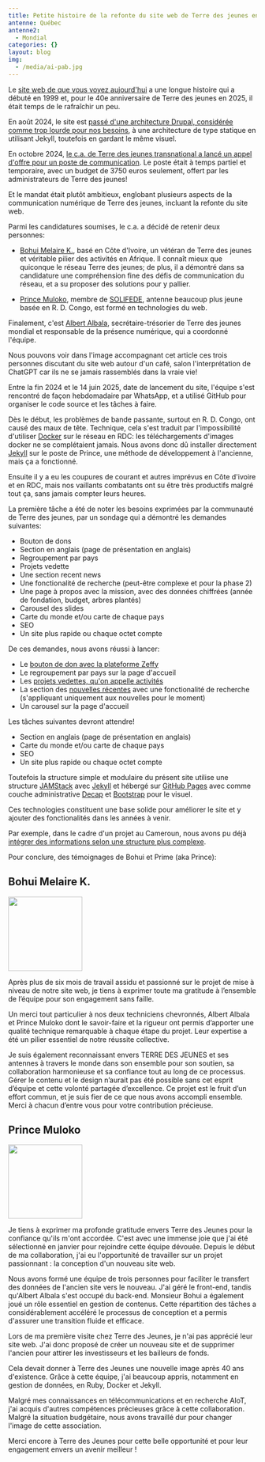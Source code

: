 ```yaml
---
title: Petite histoire de la refonte du site web de Terre des jeunes en 2025
antenne: Québec
antenne2:
  - Mondial
categories: {}
layout: blog
img:
  - /media/ai-pab.jpg
---
```

Le [site web de que vous voyez aujourd'hui](https://www.terredesjeunes.org) a une longue histoire qui a débuté en 1999 et, pour le 40e anniversaire de Terre des jeunes en 2025, il était temps de le rafraîchir un peu.

En août 2024, le site est [passé d'une architecture Drupal, considérée comme trop lourde pour nos besoins](https://www.terredesjeunes.org/articles/2024/08/28/le_site_web_de_terre_des_jeunes_une_courte_histoire_technique.html), à une architecture de type statique en utilisant Jekyll, toutefois en gardant le même visuel.

En octobre 2024, [le c.a. de Terre des jeunes transnational a lancé un appel d'offre pour un poste de communication](https://www.terredesjeunes.org/articles/2024/10/27/nov-_2024_poste_a_temps_partiel_en_communications_pour_terre_des_jeunes.html). Le poste était à temps partiel et temporaire, avec un budget de 3750 euros seulement, offert par les administrateurs de Terre des jeunes!

Et le mandat était plutôt ambitieux, englobant plusieurs aspects de la communication numérique de Terre des jeunes, incluant la refonte du site web.

Parmi les candidatures soumises, le c.a. a décidé de retenir deux personnes:

* [Bohui Melaire K.](https://www.terredesjeunes.org/bios/bohui-melaire-kouassi), basé en Côte d'Ivoire, un vétéran de Terre des jeunes et véritable pilier des activités en Afrique. Il connaît mieux que quiconque le réseau Terre des jeunes; de plus, il a démontré dans sa candidature une compréhension fine des défis de communication du réseau, et a su proposer des solutions pour y pallier.

* [Prince Muloko](https://www.terredesjeunes.org/bios/prince-muloko), membre de [SOLIFEDE](https://www.terredesjeunes.org/solifede/), antenne beaucoup plus jeune basée en R. D. Congo, est formé en technologies du web.

Finalement, c'est [Albert Albala](https://www.terredesjeunes.org/bios/albert-albala), secrétaire-trésorier de Terre des jeunes mondial et responsable de la présence numérique, qui a coordonné l'équipe.

Nous pouvons voir dans l'image accompagnant cet article ces trois personnes discutant du site web autour d'un café, salon l'interprétation de ChatGPT car ils ne se jamais rassemblés dans la vraie vie!

Entre la fin 2024 et le 14 juin 2025, date de lancement du site, l'équipe s'est rencontré de façon hebdomadaire par WhatsApp, et a utilisé GitHub pour organiser le code source et les tâches à faire.

Dès le début, les problèmes de bande passante, surtout en R. D. Congo, ont causé des maux de tête. Technique, cela s'est traduit par l'impossibilité d'utiliser [Docker](https://www.docker.com) sur le réseau en RDC: les téléchargements d'images docker ne se complétaient jamais. Nous avons donc dû installer directement [Jekyll](https://jekyllrb.com) sur le poste de Prince, une méthode de développement à l'ancienne, mais ça a fonctionné.

Ensuite il y a eu les coupures de courant et autres imprévus en Côte d'ivoire et en RDC, mais nos vaillants combatants ont su être très productifs malgré tout ça, sans jamais compter leurs heures.

La première tâche a été de noter les besoins exprimées par la communauté de Terre des jeunes, par un sondage qui a démontré les demandes suivantes:

* Bouton de dons
* Section en anglais (page de présentation en anglais)
* Regroupement par pays
* Projets vedette
* Une section recent news
* Une fonctionalité de recherche (peut-être complexe et pour la phase 2)
* Une page à propos avec la mission, avec des données chiffrées (année de fondation, budget, arbres plantés)
* Carousel des slides
* Carte du monde et/ou carte de chaque pays
* SEO
* Un site plus rapide ou chaque octet compte

De ces demandes, nous avons réussi à lancer:

* Le [bouton de don avec la plateforme Zeffy](https://www.terredesjeunes.org/don/)
* Le regroupement par pays sur la page d'accueil
* Les [projets vedettes, qu'on appelle activités](https://www.terredesjeunes.org/#activites)
* La section des [nouvelles récentes](https://www.terredesjeunes.org/actualites/) avec une fonctionalité de recherche (s'appliquant uniquement aux nouvelles pour le moment)
* Un carousel sur la page d'accueil

Les tâches suivantes devront attendre!

* Section en anglais (page de présentation en anglais)
* Carte du monde et/ou carte de chaque pays
* SEO
* Un site plus rapide ou chaque octet compte

Toutefois la structure simple et modulaire du présent site utilise une structure [JAMStack](https://jamstack.org) avec [Jekyll](https://jekyllrb.com) et hébergé sur [GitHub Pages](https://pages.github.com) avec comme couche administrative [Decap](https://decapcms.org) et [Bootstrap](https://getbootstrap.com) pour le visuel.

Ces technologies constituent une base solide pour améliorer le site et y ajouter des fonctionalités dans les années à venir.

Par exemple, dans le cadre d'un projet au Cameroun, nous avons pu déjà [intégrer des informations selon une structure plus complexe](/synecoculture/).

Pour conclure, des témoignages de Bohui et Prime (aka Prince):

## Bohui Melaire K.

<img src="/media/whatsapp_image_2025-04-02_a_11.59.48_a33150da.jpg" height="150">

Après plus de six mois de travail assidu et passionné sur le projet de mise à niveau de notre site web, je tiens à exprimer toute ma gratitude à l’ensemble de l’équipe pour son engagement sans faille.

Un merci tout particulier à nos deux techniciens chevronnés, Albert Albala et Prince Muloko dont le savoir-faire et la rigueur ont permis d’apporter une qualité technique remarquable à chaque étape du projet. Leur expertise a été un pilier essentiel de notre réussite collective.

Je suis également reconnaissant envers TERRE DES JEUNES et ses antennes à travers le monde dans son ensemble pour son soutien, sa collaboration harmonieuse et sa confiance tout au long de ce processus. Gérer le contenu et le design n’aurait pas été possible sans cet esprit d’équipe et cette volonté partagée d’excellence.
Ce projet est le fruit d’un effort commun, et je suis fier de ce que nous avons accompli ensemble. Merci à chacun d’entre vous pour votre contribution précieuse.

## Prince Muloko

<img src="/media/primesite.jpg" height="150">

Je tiens à exprimer ma profonde gratitude envers Terre des Jeunes pour la confiance qu'ils m'ont accordée. C'est avec une immense joie que j'ai été sélectionné en janvier pour rejoindre cette équipe dévouée. Depuis le début de ma collaboration, j'ai eu l'opportunité de travailler sur un projet passionnant : la conception d'un nouveau site web.

Nous avons formé une équipe de trois personnes pour faciliter le transfert des données de l'ancien site vers le nouveau. J'ai géré le front-end, tandis qu'Albert Albala s'est occupé du back-end. Monsieur Bohui a également joué un rôle essentiel en gestion de contenus. Cette répartition des tâches a considérablement accéléré le processus de conception et a permis d'assurer une transition fluide et efficace.

Lors de ma première visite chez Terre des Jeunes, je n'ai pas apprécié leur site web. J'ai donc proposé de créer un nouveau site et de supprimer l'ancien pour attirer les investisseurs et les bailleurs de fonds.

Cela devait donner à Terre des Jeunes une nouvelle image après 40 ans d'existence. Grâce à cette équipe, j'ai beaucoup appris, notamment en gestion de données, en Ruby, Docker et Jekyll.

Malgré mes connaissances en télécommunications et en recherche AIoT, j'ai acquis d'autres compétences précieuses grâce à cette collaboration. Malgré la situation budgétaire, nous avons travaillé dur pour changer l'image de cette association.

Merci encore à Terre des Jeunes pour cette belle opportunité et pour leur engagement envers un avenir meilleur !
